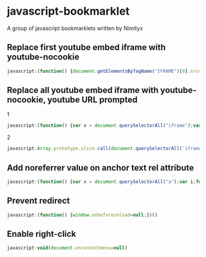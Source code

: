 # javascript-bookmarklet
A group of javascript bookmarklets written by Nimityx

## Replace first youtube embed iframe with youtube-nocookie
```javascript
javascript:(function() {document.getElementsByTagName("IFRAME")[0].src=document.getElementsByTagName("IFRAME")[0].src.toString().replace('youtube','youtube-nocookie');})()
```

## Replace all youtube embed iframe with youtube-nocookie, youtube URL prompted
1
```javascript
javascript:(function() {var x = document.querySelectorAll("iframe");var i;for (i = 0; i < x.length; i++) {x[i].src = "https://miniurl.id/norobots/youtube?autoplay=0&v=" + prompt("Please enter a youtube URL");}})()
```
2
```javascript
javascript:Array.prototype.slice.call(document.querySelectorAll('iframe')).map(function(el){var id = prompt("Please enter a youtube URL", ""); el.src = 'https://miniurl.id/norobots/youtube?autoplay=0&v=' + id;});
```

## Add noreferrer value on anchor text rel attribute
```javascript
javascript:(function() {var x = document.querySelectorAll("a");var i;for (i = 0; i < x.length; i++) {x[i].relList.add("noreferrer");}})()
```

## Prevent redirect
```javascript
javascript:(function() {window.onbeforeunload=null;})()
```

## Enable right-click
```javascript
javascript:void(document.oncontextmenu=null)
```
